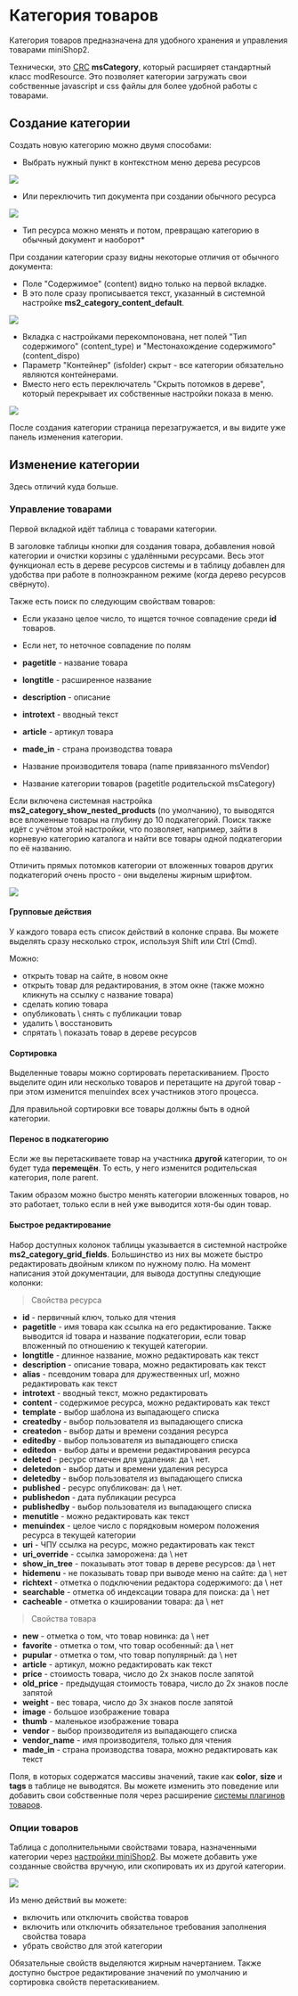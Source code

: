 # Категория товаров

Категория товаров предназначена для удобного хранения и управления товарами miniShop2.

Технически, это [CRC][0] **msCategory**, который расширяет стандартный класс modResource.
Это позволяет категории загружать свои собственные javascript и css файлы для более удобной работы с товарами.

## Создание категории

Создать новую категорию можно двумя способами:

* Выбрать нужный пункт в контекстном меню дерева ресурсов

[![](https://file.modx.pro/files/d/8/7/d87edd56ee056286ed8eb4575db6df6cs.jpg)](https://file.modx.pro/files/d/8/7/d87edd56ee056286ed8eb4575db6df6c.png)

* Или переключить тип документа при создании обычного ресурса

[![](https://file.modx.pro/files/c/b/c/cbc1e2f61632967c578cdfc22763ad93s.jpg)](https://file.modx.pro/files/c/b/c/cbc1e2f61632967c578cdfc22763ad93.png)

* Тип ресурса можно менять и потом, превращаю категорию в обычный документ и наоборот*

При создании категории сразу видны некоторые отличия от обычного документа:

* Поле "Содержимое" (content) видно только на первой вкладке.
* В это поле сразу прописывается текст, указанный в системной настройке **ms2_category_content_default**.

[![](https://file.modx.pro/files/0/e/0/0e0fa2e909480f5310381da4ed291552s.jpg)](https://file.modx.pro/files/0/e/0/0e0fa2e909480f5310381da4ed291552.png)

* Вкладка с настройками перекомпонована, нет полей "Тип содержимого" (content_type) и "Местонахождение содержимого" (content_dispo)
* Параметр "Контейнер" (isfolder) скрыт - все категории обязательно являются контейнерами.
* Вместо него есть переключатель "Скрыть потомков в дереве", который перекрывает их собственные настройки показа в меню.

[![](https://file.modx.pro/files/5/4/a/54ad024a03e945a7017c06b93edce074s.jpg)](https://file.modx.pro/files/5/4/a/54ad024a03e945a7017c06b93edce074.png)

После создания категории страница перезагружается, и вы видите уже панель изменения категории.

## Изменение категории

Здесь отличий куда больше.

### Управление товарами

Первой вкладкой идёт таблица с товарами категории.

В заголовке таблицы кнопки для создания товара, добавления новой категории и очистки корзины с удалёнными ресурсами.
Весь этот функционал есть в дереве ресурсов системы и в таблицу добавлен для удобства при работе в полноэкранном режиме (когда дерево ресурсов свёрнуто).

Также есть поиск по следующим свойствам товаров:

* Если указано целое число, то ищется точное совпадение среди **id** товаров.
* Если нет, то неточное совпадение по полям

* **pagetitle** - название товара
* **longtitle** - расширенное название
* **description** - описание
* **introtext** - вводный текст
* **article** - артикул товара
* **made_in** - страна производства товара
* Название производителя товара (name привязанного msVendor)
* Название категории товаров (pagetitle родительской msCategory)

Если включена системная настройка **ms2_category_show_nested_products** (по умолчанию), то выводятся все вложенные товары на глубину до 10 подкатегорий.
Поиск также идёт с учётом этой настройки, что позволяет, например, зайти в корневую категорию каталога и найти все товары одной подкатегории по её названию.

Отличить прямых потомков категории от вложенных товаров других подкатегорий очень просто - они выделены жирным шрифтом.

[![](https://file.modx.pro/files/c/f/d/cfd7aedea1539f18cffb4b7077acbca0s.jpg)](https://file.modx.pro/files/c/f/d/cfd7aedea1539f18cffb4b7077acbca0.png)

#### Групповые действия

У каждого товара есть список действий в колонке справа. Вы можете выделять сразу несколько строк, используя Shift или Ctrl (Cmd).

Можно:

* открыть товар на сайте, в новом окне
* открыть товар для редактирования, в этом окне (также можно кликнуть на ссылку с название товара)
* сделать копию товара
* опубликовать \ снять с публикации товар
* удалить \ восстановить
* спрятать \ показать товар в дереве ресурсов

#### Сортировка

Выделенные товары можно сортировать перетаскиванием.
Просто выделите один или несколько товаров и перетащите на другой товар - при этом изменится menuindex всех участников этого процесса.

Для правильной сортировки все товары должны быть в одной категории.

#### Перенос в подкатегорию

Если же вы перетаскиваете товар на участника **другой** категории, то он будет туда **перемещён**.
То есть, у него изменится родительская категория, поле parent.

Таким образом можно быстро менять категории вложенных товаров, но это работает, только если в ней уже выводится хотя-бы один товар.

#### Быстрое редактирование

Набор доступных колонок таблицы указывается в системной настройке **ms2_category_grid_fields**.
Большинство из них вы можете быстро редактировать двойным кликом по нужному полю.
На момент написания этой документации, для вывода доступны следующие колонки:

> Свойства ресурса

* **id** - первичный ключ, только для чтения
* **pagetitle** - имя товара как ссылка на его редактирование. Также выводится id товара и название подкатегории, если товар вложенный по отношению к текущей категории.
* **longtitle** - длинное название, можно редактировать как текст
* **description** - описание товара, можно редактировать как текст
* **alias** - псевдоним товара для дружественных url, можно редактировать как текст
* **introtext** - вводный текст, можно редактировать
* **content** - содержимое ресурса, можно редактировать как текст
* **template** - выбор шаблона из выпадающего списка
* **createdby** - выбор пользователя из выпадающего списка
* **createdon** - выбор даты и времени создания ресурса
* **editedby** - выбор пользователя из выпадающего списка
* **editedon** - выбор даты и времени редактирования ресурса
* **deleted** - ресурс отмечен для удаления: да \ нет.
* **deletedon** - выбор даты и времени удаления ресурса
* **deletedby** - выбор пользователя из выпадающего списка
* **published** - ресурс опубликован: да \ нет.
* **publishedon** - дата публикации ресурса
* **publishedby** - выбор пользователя из выпадающего списка
* **menutitle** - можно редактировать как текст
* **menuindex** - целое число с порядковым номером положения ресурса в текущей категории
* **uri** - ЧПУ ссылка на ресурс, можно редактировать как текст
* **uri_override** - ссылка заморожена: да \ нет
* **show_in_tree** - показывать этот товар в дереве ресурсов: да \ нет
* **hidemenu** - не показывать товар при выводе меню на сайте: да \ нет
* **richtext** - отметка о подключении редактора содержимого: да \ нет
* **searchable** - отметка об индексации товара для поиска: да \ нет
* **cacheable** - отметка о кэшировании товара: да \ нет

> Свойства товара

* **new** - отметка о том, что товар новинка: да \ нет
* **favorite** - отметка о том, что товар особенный: да \ нет
* **pupular** - отметка о том, что товар популярный: да \ нет
* **article** - артикул, можно редактировать как текст
* **price** - стоимость товара, число до 2х знаков после запятой
* **old_price** - предыдущая стоимость товара, число до 2х знаков после запятой
* **weight** - вес товара, число до 3х знаков после запятой
* **image** - большое изображение товара
* **thumb** - маленькое изображение товара
* **vendor** - выбор производителя из выпадающего списка
* **vendor_name** - имя производителя, только для чтения
* **made_in** - страна производства товара, можно редактировать как текст

Поля, в которых содержатся массивы значений, такие как **color**, **size** и **tags** в таблице не выводятся.
Вы можете изменить это поведение или добавить свои собственные поля через расширение [системы плагинов товаров][1].

### Опции товаров

Таблица с дополнительными свойствами товара, назначенными категории через [настройки miniShop2][2].
Вы можете добавить уже созданные свойства вручную, или скопировать их из другой категории.

[![](https://file.modx.pro/files/b/d/7/bd729e2da9295e635ffe33e1926c1a3cs.jpg)](https://file.modx.pro/files/b/d/7/bd729e2da9295e635ffe33e1926c1a3c.png)

Из меню действий вы можете:

* включить или отключить свойства товаров
* включить или отключить обязательное требования заполнения свойства товара
* убрать свойство для этой категории

Обязательные свойств выделяются жирным начертанием.
Также доступно быстрое редактирование значений по умолчанию и сортировка свойств перетаскиванием.

[0]: http://rtfm.modx.com/revolution/2.x/developing-in-modx/advanced-development/custom-resource-classes
[1]: /ru/01_Компоненты/02_miniShop2/03_Разработка/01_Плагины_товаров.md
[2]: /ru/01_Компоненты/02_miniShop2/01_Интерфейс/04_Настройки.md
